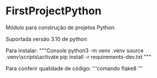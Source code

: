 # FirstProjectPython
Módulo para construção de projetos Python.

Suportada versão 3.10 de python

Para instalar:
"""Console
python3 -m venv .venv
source .venv\scripts\activate
pip install -r requirements-dev.txt
"""

Para conferir qualidade de código:
'''comando
flake8
'''
